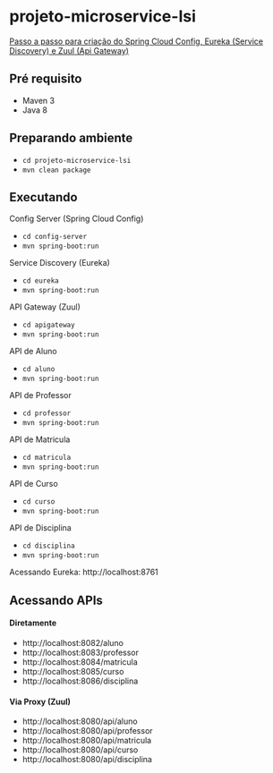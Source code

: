 # projeto-microservice-lsi
[Passo a passo para criação do Spring Cloud Config, Eureka (Service Discovery) e Zuul (Api Gateway)](http://www.daniel-abella.com/unifacisa/arquitetura/material/aula06.pdf)

## Pré requisito
- Maven 3
- Java 8

## Preparando ambiente

- ```cd projeto-microservice-lsi```
- ```mvn clean package```

## Executando

Config Server (Spring Cloud Config)
- ```cd config-server```
- ```mvn spring-boot:run``` 

Service Discovery (Eureka)
- ```cd eureka```
- ```mvn spring-boot:run```

API Gateway (Zuul)
- ```cd apigateway```
- ```mvn spring-boot:run```

API de Aluno
- ```cd aluno```
- ```mvn spring-boot:run```

API de Professor
- ```cd professor```
- ```mvn spring-boot:run```

API de Matricula
- ```cd matricula```
- ```mvn spring-boot:run```

API de Curso
- ```cd curso```
- ```mvn spring-boot:run```

API de Disciplina
- ```cd disciplina```
- ```mvn spring-boot:run```


Acessando Eureka: http://localhost:8761

## Acessando APIs

#### Diretamente
- http://localhost:8082/aluno
- http://localhost:8083/professor
- http://localhost:8084/matricula
- http://localhost:8085/curso
- http://localhost:8086/disciplina

#### Via Proxy (Zuul)
- http://localhost:8080/api/aluno
- http://localhost:8080/api/professor
- http://localhost:8080/api/matricula
- http://localhost:8080/api/curso
- http://localhost:8080/api/disciplina
